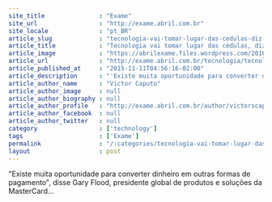 ```yaml
---
site_title               : "Exame"
site_url                 : "http://exame.abril.com.br"
site_locale              : "pt_BR"
article_slug             : "tecnologia-vai-tomar-lugar-das-cedulas-diz-mastercard"
article_title            : "Tecnologia vai tomar lugar das cédulas, diz MasterCard"
article_image            : "https://abrilexame.files.wordpress.com/2016/09/size_960_16_9_mastercard18.jpg?quality=70&strip=all&w=960"
article_url              : "http://exame.abril.com.br/tecnologia/tecnologia-vai-tomar-lugar-das-cedulas-diz-mastercard/"
article_published_at     : "2015-11-11T04:56:16-02:00"
article_description      : "'Existe muita oportunidade para converter dinheiro em outras formas de pagamento', disse Gary Flood, presidente global de produtos e soluções da MasterCard..."
article_author_name      : "Victor Caputo"
article_author_image     : null
article_author_biography : null
article_author_profile   : "http://exame.abril.com.br/author/victorscaputo/"
article_author_facebook  : null
article_author_twitter   : null
category                 : ['technology']
tags                     : ['Exame']
permalink                : "/:categories/tecnologia-vai-tomar-lugar-das-cedulas-diz-mastercard/"
layout                   : post
---
```


"Existe muita oportunidade para converter dinheiro em outras formas de pagamento", disse Gary Flood, presidente global de produtos e soluções da MasterCard...
